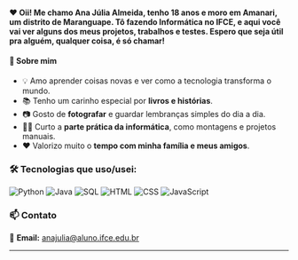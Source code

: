 
####  ❤️ Oii! Me chamo Ana Júlia Almeida, tenho 18 anos e moro em Amanari, um distrito de Maranguape. Tô fazendo Informática no IFCE, e aqui você vai ver alguns dos meus projetos, trabalhos e testes. Espero que seja útil pra alguém, qualquer coisa, é só chamar! 

#### 🌱 Sobre mim

- 💡 Amo aprender coisas novas e ver como a tecnologia transforma o mundo. 
- 📚 Tenho um carinho especial por **livros e histórias**.  
- 📷 Gosto de **fotografar** e guardar lembranças simples do dia a dia. 
- 👩‍💻 Curto a **parte prática da informática**, como montagens e projetos manuais.  
- ❤️ Valorizo muito o **tempo com minha família e meus amigos**.

###  🛠️ Tecnologias que uso/usei:

![Python](https://img.shields.io/badge/-Python-3776AB?style=flat&logo=python&logoColor=white)
![Java](https://img.shields.io/badge/-Java-007396?style=flat&logo=java&logoColor=white)
![SQL](https://img.shields.io/badge/-SQL-4479A1?style=flat&logo=postgresql&logoColor=white)
![HTML](https://img.shields.io/badge/-HTML5-E34F26?style=flat&logo=html5&logoColor=white)
![CSS](https://img.shields.io/badge/-CSS3-1572B6?style=flat&logo=css3&logoColor=white)
![JavaScript](https://img.shields.io/badge/-JavaScript-F7DF1E?style=flat&logo=javascript&logoColor=black)

### 📫 Contato

📧 **Email:** anajulia@aluno.ifce.edu.br 

---

